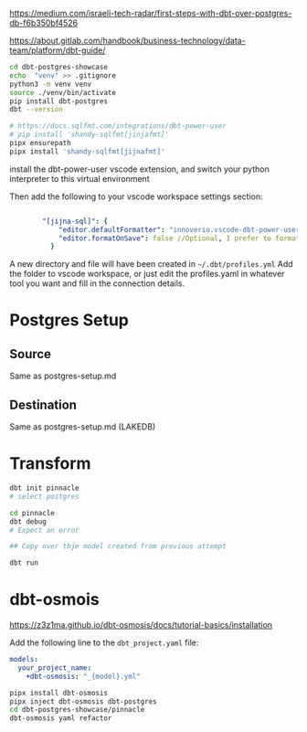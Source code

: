 https://medium.com/israeli-tech-radar/first-steps-with-dbt-over-postgres-db-f6b350bf4526

https://about.gitlab.com/handbook/business-technology/data-team/platform/dbt-guide/

``` bash
cd dbt-postgres-showcase
echo  "venv" >> .gitignore
python3 -m venv venv
source ./venv/bin/activate
pip install dbt-postgres
dbt --version

# https://docs.sqlfmt.com/integrations/dbt-power-user
# pip install 'shandy-sqlfmt[jinjafmt]'
pipx ensurepath
pipx install 'shandy-sqlfmt[jijnafmt]'

```

install the dbt-power-user vscode extension, and switch your python interpreter to this virtual environment

Then add the following to your vscode workspace settings section: 
``` yaml

		"[jijna-sql]": {
			"editor.defaultFormatter": "innoverio.vscode-dbt-power-user",
			"editor.formatOnSave": false //Optional, I prefer to format manually.
		  } 
```

A new directory and file will have been created in `~/.dbt/profiles.yml`  Add the folder to vscode workspace, or just edit the profiles.yaml in whatever tool you want and fill in the connection details.


# Postgres Setup

## Source

Same as postgres-setup.md

## Destination

Same as postgres-setup.md (LAKEDB)


# Transform

``` bash
dbt init pinnacle
# select postgres

cd pinnacle
dbt debug
# Expect an error

## Copy over thje model created from previous attempt

dbt run

```


# dbt-osmois
https://z3z1ma.github.io/dbt-osmosis/docs/tutorial-basics/installation

Add the following line to the `dbt_project.yaml` file: 
``` yaml
models:
  your_project_name:
    +dbt-osmosis: "_{model}.yml"
```
``` bash 
pipx install dbt-osmosis
pipx inject dbt-osmosis dbt-postgres
cd dbt-postgres-showcase/pinnacle
dbt-osmosis yaml refactor
```

